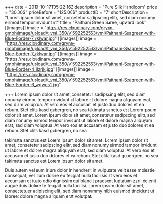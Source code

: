 +++
date = 2019-10-17T05:22:16Z
description = "Pure Silk Handloom"
price = "30.00$"
priceBefore = "125.00$"
productID = "7"
shortDescription = "Lorem ipsum dolor sit amet, consetetur sadipscing elitr, sed diam nonumy eirmod tempor invidunt ut"
title = "Paithani Green Saree, upward look"
[[images]]
image = "https://res.cloudinary.com/grynn-gmbh/image/upload/t_vmi_350/v1592252563/vmi/Paithani-Seagreen-with-Blue-Border-7_yklwar.jpg"
[[images]]
image = "https://res.cloudinary.com/grynn-gmbh/image/upload/t_vmi_350/v1592252563/vmi/Paithani-Seagreen-with-Blue-Border-7_yklwar.jpg"
[[images]]
image = "https://res.cloudinary.com/grynn-gmbh/image/upload/t_vmi_350/v1592252563/vmi/Paithani-Seagreen-with-Blue-Border-4_ilzrjk.jpg"
[[images]]
image = "https://res.cloudinary.com/grynn-gmbh/image/upload/t_vmi_350/v1592252563/vmi/Paithani-Seagreen-with-Blue-Border-6_wgwcs1.jpg"

+++
Lorem ipsum dolor sit amet, consetetur sadipscing elitr, sed diam nonumy eirmod tempor invidunt ut labore et dolore magna aliquyam erat, sed diam voluptua. At vero eos et accusam et justo duo dolores et ea rebum. Stet clita kasd gubergren, no sea takimata sanctus est Lorem ipsum dolor sit amet. Lorem ipsum dolor sit amet, consetetur sadipscing elitr, sed diam nonumy eirmod tempor invidunt ut labore et dolore magna aliquyam erat, sed diam voluptua. At vero eos et accusam et justo duo dolores et ea rebum. Stet clita kasd gubergren, no sea 

takimata sanctus est Lorem ipsum dolor sit amet. Lorem ipsum dolor sit amet, consetetur sadipscing elitr, sed diam nonumy eirmod tempor invidunt ut labore et dolore magna aliquyam erat, sed diam voluptua. At vero eos et accusam et justo duo dolores et ea rebum. Stet clita kasd gubergren, no sea takimata sanctus est Lorem ipsum dolor sit amet.

Duis autem vel eum iriure dolor in hendrerit in vulputate velit esse molestie consequat, vel illum dolore eu feugiat nulla facilisis at vero eros et accumsan et iusto odio dignissim qui blandit praesent luptatum zzril delenit augue duis dolore te feugait nulla facilisi. Lorem ipsum dolor sit amet, consectetuer adipiscing elit, sed diam nonummy nibh euismod tincidunt ut laoreet dolore magna aliquam erat volutpat.